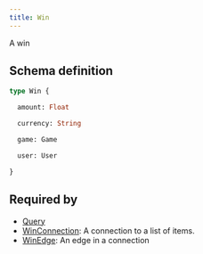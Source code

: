 ```yaml
---
title: Win
---
```


<p>A win</p>


## Schema definition
```graphql
type Win {

  amount: Float 

  currency: String 

  game: Game 

  user: User 

}
```
## Required by
* [Query](graphql/schema/query.md)
* [WinConnection](graphql/schema/winconnection.md): A connection to a list of items.
* [WinEdge](graphql/schema/winedge.md): An edge in a connection
